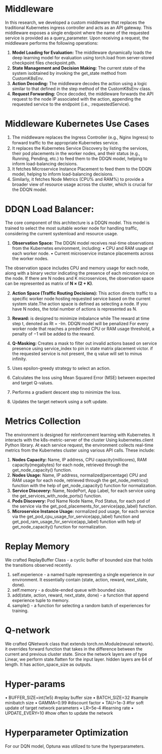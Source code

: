 # Middleware

In this research, we developed a custom middleware that replaces the traditional Kubernetes ingress controller and acts as an API gateway. This middleware exposes a single
endpoint where the name of the requested service is provided as a query_parameter. Upon receiving a request, the middleware performs the following operations:

1. **Model Loading for Evaluation:** The middleware dynamically loads the deep learning model for evaluation using torch.load from server-stored checkpoint files checkpoint.pth.
2. **State Management and Decision Making:** The current state of the system isobtained by invoking the get_state method from CustomK8sEnv.
3. **Action Decoding:** The middleware decodes the action using a logic similar to that defined in the step method of the CustomK8sEnv class.
4. **Request Forwarding:** Once decoded, the middleware forwards the API request to the node IP associated with the action, appending the requested service to the endpoint (i.e., <nodeIp>:requestedService).

# Middleware Kubernetes Use Cases

1. The middleware replaces the Ingress Controller (e.g., Nginx Ingress) to forward traﬀic to the appropriate Kubernetes service.
2. It replaces the Kubernetes Service Discovery by listing the services, their pod placements in the worker nodes, and their status (e.g., Running, Pending, etc.) to feed them to the DDQN model, helping to inform load-balancing decisions.
3. It fetches Microservice Instance Placement to feed them to the DDQN model, helping to inform load-balancing decisions.
4. Similarly, it fetches Node Metrics (CPU% and RAM%) to provide a broader view of resource usage across the cluster, which is crucial for the DDQN model.


# DDQN Load Balancer:

The core component of this architecture is a DDQN model. This model is trained to select the most suitable worker node for handling traﬀic, considering the current systemload and resource usage.

1. **Observation Space:** The DDQN model receives real-time observations from the Kubernetes environment, including:
  • CPU and RAM usage of each worker node.
  • Current microservice instance placements across the worker nodes.

  The observation space includes CPU and memory usage for each node, along with a binary vector indicating the presence of each microservice on the node. If there are N nodes and K microservices, the observation space can be represented as matrix of **N × (2 + K)**.

2. **Action Space (Traﬀic Routing Decisions):** This action directs traﬀic to a specific worker node hosting requested service based on the current system state.The action space is defined as selecting a node. If you have N nodes, the total number of actions is represented as N.

3. **Reward:** is designed to minimize imbalance while The reward at time step t, denoted as Rt = -Im.
     DDQN model will be penalized For every worker node that reaches a predefined CPU or RAM usage threshold, a penalty of −1 will be added to the reward.

4. **Q-Masking:** Creates a mask to filter out invalid actions based on service presence using service_index to pin in state matrix placement victor. if the requested service is not present, the q value will set to minus infinity.

5. Uses epsilon-greedy strategy to select an action.

6. Calculates the loss using Mean Squared Error (MSE) between expected and target Q-values.

7. Performs a gradient descent step to minimize the loss.
  
9. Updates the target network using a soft update.

# Metrics Collection

The environment is designed for reinforcement learning with Kubernetes. It interacts with the k8s-metric-server of the cluster Using kubernetes.client Python library. At each service request, the environment collects real-time metrics from the Kubernetes cluster using various API calls. These include:

1. **Nodes Capacity:** Name, IP address, CPU capacity(millicores), RAM capacity(megabytes) for each node, retrieved through the get_node_capacity() function.
2. **Nodes Usage:** Name, IP address, normalized(percentage) CPU and RAM usage for each node, retrieved through the get_node_metrics() function with the help of get_node_capacity() function for normalization.
3. **Service Discovery:** Name, NodePort, App Label, for each service using the get_services_with_node_ports() function.
4. **Pods Discovery:** Pod Name Node Name, Pod Status, for each pod of the service via the get_pod_placements_for_service(app_label) function.
5. **Microservice Instance Usage:** normalized pod usage, for each service via the get_pod_cpu_usage_for_service(app_label) function and get_pod_ram_usage_for_service(app_label) function with help of get_node_capacity() function for normalization.


# Replay Memory

We crafted ReplayBuffer Class - a cyclic buffer of bounded size that holds the transitions observed recently.

1. self.experience - a named tuple representing a single experience in our environment. It essentially contain (state, action, reward, next_state, done).
2. self.memory - a double-ended queue with bounded size.
3. add(state, action, reward, next_state, done) - a function that append experience tuple to memory.
4. sample() - a function for selecting a random batch of experiences for training.


# Q-network

We crafted QNetwork class that extends torch.nn.Module(neural network). it overrides forward function that takes in the difference between the current and previous cluster state. Since the network layers are of type Linear, we perform state.flatten for the input layer. hidden layers are 64 of length. It has action_space_size as outputs.

# Hyper-params

• BUFFER_SIZE=int(1e5) #replay buffer size
• BATCH_SIZE=32 #sample minibatch size
• GAMMA=0.99 #discount factor
• TAU=1e-3 #for soft update of target network parameters
• LR=5e-4 #learning rate
• UPDATE_EVERY=10 #how often to update the network

# Hyperparameter Optimization

For our DQN model, Optuna was utilized to tune the hyperparameters.
